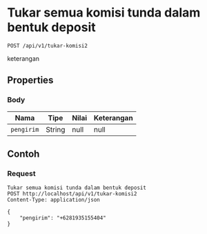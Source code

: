 # Tukar semua komisi tunda dalam bentuk deposit
```http
POST /api/v1/tukar-komisi2
```
keterangan
## Properties
### Body
Nama | Tipe | Nilai | Keterangan
--- | --- | --- | ---
<code>pengirim</code> | String | null | null

## Contoh

### Request
```http
Tukar semua komisi tunda dalam bentuk deposit
POST http://localhost/api/v1/tukar-komisi2
Content-Type: application/json

{
    "pengirim": "+6281935155404"
}
```
